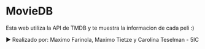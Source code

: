 # MovieDB

Esta web utiliza la API de TMDB y te muestra la informacion de cada peli :) 

▶️ Realizado por: Maximo Farinola, Maximo Tietze y Carolina Teselman - 5IC
